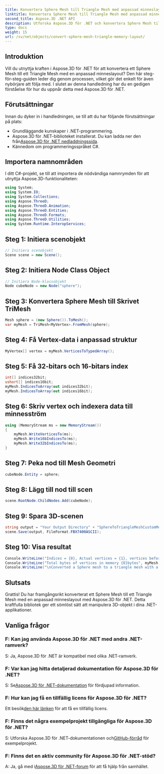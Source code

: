 ```yaml
---
title: Konvertera Sphere Mesh till Triangle Mesh med anpassad minneslayout
linktitle: Konvertera Sphere Mesh till Triangle Mesh med anpassad minneslayout
second_title: Aspose.3D .NET API
description: Utforska Aspose.3D för .NET och konvertera Sphere Mesh till Triangle Mesh utan ansträngning med anpassad minneslayout. Följ vår steg-för-steg-guide för sömlös integration.
type: docs
weight: 15
url: /sv/net/objects/convert-sphere-mesh-triangle-memory-layout/
---
```

## Introduktion
Vill du utnyttja kraften i Aspose.3D för .NET för att konvertera ett Sphere Mesh till ett Triangle Mesh med en anpassad minneslayout? Den här steg-för-steg-guiden leder dig genom processen, vilket gör det enkelt för även nybörjare att följa med. I slutet av denna handledning har du en gedigen förståelse för hur du uppnår detta med Aspose.3D för .NET.
## Förutsättningar
Innan du dyker in i handledningen, se till att du har följande förutsättningar på plats:
- Grundläggande kunskaper i .NET-programmering.
-  Aspose.3D för .NET-biblioteket installerat. Du kan ladda ner den från[Aspose.3D för .NET nedladdningssida](https://releases.aspose.com/3d/net/).
- Kännedom om programmeringsspråket C#.
## Importera namnområden
I ditt C#-projekt, se till att importera de nödvändiga namnrymden för att utnyttja Aspose.3D-funktionaliteten:
```csharp
using System;
using System.IO;
using System.Collections;
using Aspose.ThreeD;
using Aspose.ThreeD.Animation;
using Aspose.ThreeD.Entities;
using Aspose.ThreeD.Formats;
using Aspose.ThreeD.Utilities;
using System.Runtime.InteropServices;
```
## Steg 1: Initiera scenobjekt
```csharp
// Initiera scenobjekt
Scene scene = new Scene();
```
## Steg 2: Initiera Node Class Object
```csharp
// Initiera Node-klassobjekt
Node cubeNode = new Node("sphere");
```
## Steg 3: Konvertera Sphere Mesh till Skrivet TriMesh
```csharp
Mesh sphere = (new Sphere()).ToMesh();
var myMesh = TriMesh<MyVertex>.FromMesh(sphere);
```
## Steg 4: Få Vertex-data i anpassad struktur
```csharp
MyVertex[] vertex = myMesh.VerticesToTypedArray();
```
## Steg 5: Få 32-bitars och 16-bitars index
```csharp
int[] indices32bit;
ushort[] indices16bit;
myMesh.IndicesToArray(out indices32bit);
myMesh.IndicesToArray(out indices16bit);
```
## Steg 6: Skriv vertex och indexera data till minnesström
```csharp
using (MemoryStream ms = new MemoryStream())
{
    myMesh.WriteVerticesTo(ms);
    myMesh.Write16bIndicesTo(ms);
    myMesh.Write32bIndicesTo(ms);
}
```
## Steg 7: Peka nod till Mesh Geometri
```csharp
cubeNode.Entity = sphere;
```
## Steg 8: Lägg till nod till scen
```csharp
scene.RootNode.ChildNodes.Add(cubeNode);
```
## Steg 9: Spara 3D-scenen
```csharp
string output = "Your Output Directory" + "SphereToTriangleMeshCustomMemoryLayoutScene.fbx";
scene.Save(output, FileFormat.FBX7400ASCII);
```
## Steg 10: Visa resultat
```csharp
Console.WriteLine("Indices = {0}, Actual vertices = {1}, vertices before merging = {2}", myMesh.IndicesCount, myMesh.VerticesCount, myMesh.UnmergedVerticesCount);
Console.WriteLine("Total bytes of vertices in memory {0}bytes", myMesh.VerticesSizeInBytes);
Console.WriteLine("\nConverted a Sphere mesh to a triangle mesh with a custom memory layout of the vertex successfully.\nFile saved at " + output);
```
## Slutsats
Grattis! Du har framgångsrikt konverterat ett Sphere Mesh till ett Triangle Mesh med en anpassad minneslayout med Aspose.3D för .NET. Detta kraftfulla bibliotek ger ett sömlöst sätt att manipulera 3D-objekt i dina .NET-applikationer.
## Vanliga frågor
### F: Kan jag använda Aspose.3D för .NET med andra .NET-ramverk?
S: Ja, Aspose.3D för .NET är kompatibel med olika .NET-ramverk.
### F: Var kan jag hitta detaljerad dokumentation för Aspose.3D för .NET?
 S: Se[Aspose.3D för .NET-dokumentation](https://reference.aspose.com/3d/net/) för fördjupad information.
### F: Hur kan jag få en tillfällig licens för Aspose.3D för .NET?
 Ett besök[den här länken](https://purchase.aspose.com/temporary-license/) för att få en tillfällig licens.
### F: Finns det några exempelprojekt tillgängliga för Aspose.3D för .NET?
 S: Utforska Aspose.3D för .NET-dokumentationen och[GitHub-förråd](https://github.com/aspose-3d/Aspose.3D-for-.NET) för exempelprojekt.
### F: Finns det en aktiv community för Aspose.3D för .NET-stöd?
 A: Ja, gå med i[Aspose.3D för .NET-forum](https://forum.aspose.com/c/3d/18) för att få hjälp från samhället.